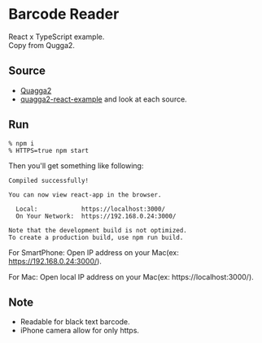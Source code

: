 # Barcode Reader
React x TypeScript example.  
Copy from Qugga2.

## Source
- [Quagga2](https://github.com/ericblade/quagga2)
- [quagga2-react-example](https://github.com/ericblade/quagga2-react-example/)
and look at each source.

## Run
```
% npm i
% HTTPS=true npm start
```

Then you'll get something like following: 

```
Compiled successfully!

You can now view react-app in the browser.

  Local:            https://localhost:3000/
  On Your Network:  https://192.168.0.24:3000/

Note that the development build is not optimized.
To create a production build, use npm run build.
```

For SmartPhone:
Open IP address on your Mac(ex: https://192.168.0.24:3000/).

For Mac:
Open local IP address on your Mac(ex: https://localhost:3000/).

## Note
- Readable for black text barcode.
- iPhone camera allow for only https.